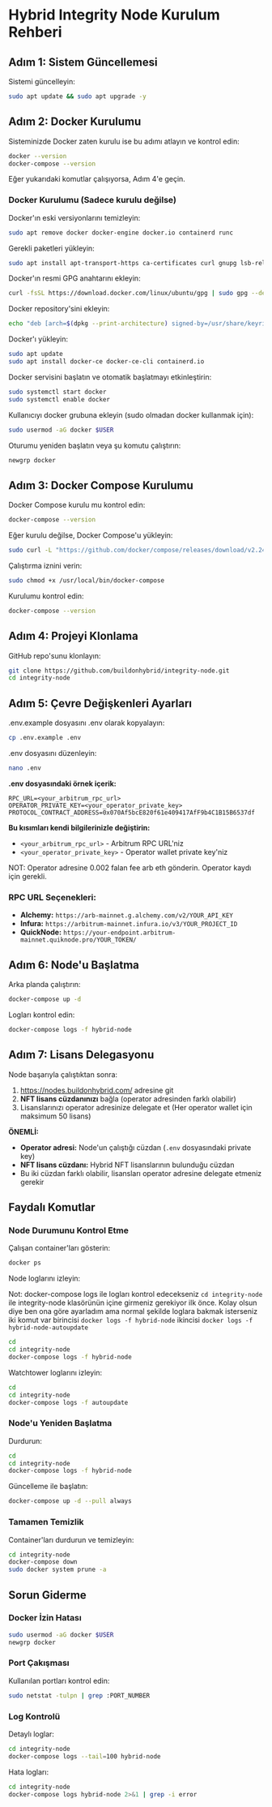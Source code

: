 # Hybrid Integrity Node Kurulum Rehberi

## Adım 1: Sistem Güncellemesi
Sistemi güncelleyin:
```bash
sudo apt update && sudo apt upgrade -y
```

## Adım 2: Docker Kurulumu
Sisteminizde Docker zaten kurulu ise bu adımı atlayın ve kontrol edin:

```bash
docker --version
docker-compose --version
```

Eğer yukarıdaki komutlar çalışıyorsa, Adım 4'e geçin.

### Docker Kurulumu (Sadece kurulu değilse)
Docker'ın eski versiyonlarını temizleyin:
```bash
sudo apt remove docker docker-engine docker.io containerd runc
```

Gerekli paketleri yükleyin:
```bash
sudo apt install apt-transport-https ca-certificates curl gnupg lsb-release
```

Docker'ın resmi GPG anahtarını ekleyin:
```bash
curl -fsSL https://download.docker.com/linux/ubuntu/gpg | sudo gpg --dearmor -o /usr/share/keyrings/docker-archive-keyring.gpg
```

Docker repository'sini ekleyin:
```bash
echo "deb [arch=$(dpkg --print-architecture) signed-by=/usr/share/keyrings/docker-archive-keyring.gpg] https://download.docker.com/linux/ubuntu $(lsb_release -cs) stable" | sudo tee /etc/apt/sources.list.d/docker.list > /dev/null
```

Docker'ı yükleyin:
```bash
sudo apt update
sudo apt install docker-ce docker-ce-cli containerd.io
```

Docker servisini başlatın ve otomatik başlatmayı etkinleştirin:
```bash
sudo systemctl start docker
sudo systemctl enable docker
```

Kullanıcıyı docker grubuna ekleyin (sudo olmadan docker kullanmak için):
```bash
sudo usermod -aG docker $USER
```

Oturumu yeniden başlatın veya şu komutu çalıştırın:
```bash
newgrp docker
```

## Adım 3: Docker Compose Kurulumu

Docker Compose kurulu mu kontrol edin:
```bash
docker-compose --version
```

Eğer kurulu değilse, Docker Compose'u yükleyin:
```bash
sudo curl -L "https://github.com/docker/compose/releases/download/v2.24.1/docker-compose-$(uname -s)-$(uname -m)" -o /usr/local/bin/docker-compose
```

Çalıştırma iznini verin:
```bash
sudo chmod +x /usr/local/bin/docker-compose
```

Kurulumu kontrol edin:
```bash
docker-compose --version
```

## Adım 4: Projeyi Klonlama
GitHub repo'sunu klonlayın:
```bash
git clone https://github.com/buildonhybrid/integrity-node.git
cd integrity-node
```

## Adım 5: Çevre Değişkenleri Ayarları
.env.example dosyasını .env olarak kopyalayın:
```bash
cp .env.example .env
```

.env dosyasını düzenleyin:
```bash
nano .env
```

**.env dosyasındaki örnek içerik:**
```env
RPC_URL=<your_arbitrum_rpc_url>
OPERATOR_PRIVATE_KEY=<your_operator_private_key>
PROTOCOL_CONTRACT_ADDRESS=0x070Af5bcE820f61e409417AfF9b4C1B15B6537df
```

**Bu kısımları kendi bilgilerinizle değiştirin:**
- `<your_arbitrum_rpc_url>` - Arbitrum RPC URL'niz
- `<your_operator_private_key>` - Operator wallet private key'niz

NOT: Operator adresine 0.002 falan fee arb eth gönderin. Operator kaydı için gerekli.

### RPC URL Seçenekleri:
- **Alchemy:** `https://arb-mainnet.g.alchemy.com/v2/YOUR_API_KEY`
- **Infura:** `https://arbitrum-mainnet.infura.io/v3/YOUR_PROJECT_ID`
- **QuickNode:** `https://your-endpoint.arbitrum-mainnet.quiknode.pro/YOUR_TOKEN/`

## Adım 6: Node'u Başlatma
Arka planda çalıştırın:
```bash
docker-compose up -d
```

Logları kontrol edin:
```bash
docker-compose logs -f hybrid-node
```

## Adım 7: Lisans Delegasyonu
Node başarıyla çalıştıktan sonra:
1. https://nodes.buildonhybrid.com/ adresine git
2. **NFT lisans cüzdanınızı** bağla (operator adresinden farklı olabilir)
3. Lisanslarınızı operator adresinize delegate et (Her operator wallet için maksimum 50 lisans)

**ÖNEMLİ:** 
- **Operator adresi:** Node'un çalıştığı cüzdan (`.env` dosyasındaki private key)
- **NFT lisans cüzdanı:** Hybrid NFT lisanslarının bulunduğu cüzdan
- Bu iki cüzdan farklı olabilir, lisansları operator adresine delegate etmeniz gerekir

## Faydalı Komutlar

### Node Durumunu Kontrol Etme
Çalışan container'ları gösterin:
```bash
docker ps
```

Node loglarını izleyin:

Not: docker-compose logs ile logları kontrol edecekseniz `cd integrity-node` ile integrity-node klasörünün içine girmeniz gerekiyor ilk önce. Kolay olsun diye ben ona göre ayarladım ama normal şekilde loglara bakmak isterseniz iki komut var birincisi `docker logs -f hybrid-node` ikincisi `docker logs -f hybrid-node-autoupdate`

```bash
cd
cd integrity-node
docker-compose logs -f hybrid-node
```

Watchtower loglarını izleyin:
```bash
cd
cd integrity-node
docker-compose logs -f autoupdate
```

### Node'u Yeniden Başlatma
Durdurun:
```bash
cd
cd integrity-node
docker-compose logs -f hybrid-node
```

Güncelleme ile başlatın:
```bash
docker-compose up -d --pull always
```

### Tamamen Temizlik
Container'ları durdurun ve temizleyin:
```bash
cd integrity-node
docker-compose down
sudo docker system prune -a
```

## Sorun Giderme

### Docker İzin Hatası
```bash
sudo usermod -aG docker $USER
newgrp docker
```

### Port Çakışması
Kullanılan portları kontrol edin:
```bash
sudo netstat -tulpn | grep :PORT_NUMBER
```

### Log Kontrolü
Detaylı loglar:
```bash
cd integrity-node
docker-compose logs --tail=100 hybrid-node
```

Hata logları:
```bash
cd integrity-node
docker-compose logs hybrid-node 2>&1 | grep -i error
```
